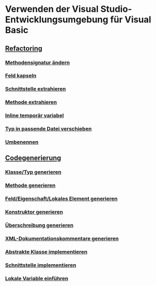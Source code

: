 # Verwenden der Visual Studio-Entwicklungsumgebung für Visual Basic
## [Refactoring](refactoring-vb.md)
### [Methodensignatur ändern](refactoring/change-method-signature.md)
### [Feld kapseln](refactoring/encapsulate-field.md)
### [Schnittstelle extrahieren](refactoring/extract-interface.md)
### [Methode extrahieren](refactoring/extract-method.md)
### [Inline temporär variabel](refactoring/inline-temporary-variable.md)
### [Typ in passende Datei verschieben](refactoring/move-type-to-matching-file.md)
### [Umbenennen](refactoring/rename.md)
## [Codegenerierung](code-generation-vb.md)
### [Klasse/Typ generieren](code-generation/generate-class-type.md)
### [Methode generieren](code-generation/generate-method.md)
### [Feld/Eigenschaft/Lokales Element generieren](code-generation/generate-field-property-local.md)
### [Konstruktor generieren](code-generation/generate-constructor.md)
### [Überschreibung generieren](code-generation/generate-override.md)
### [XML-Dokumentationskommentare generieren](code-generation/generate-xml-documentation-comments.md)
### [Abstrakte Klasse implementieren](code-generation/implement-abstract-class.md)
### [Schnittstelle implementieren](code-generation/implement-interface.md)
### [Lokale Variable einführen](code-generation/introduce-local-variable.md)